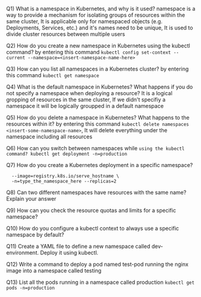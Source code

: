 Q1) What is a namespace in Kubernetes, and why is it used?
namespace is a way to provide a mechanism for isolating groups of resources within the same cluster, It is applicable only for namespaced objects (e.g. Deployments, Services, etc.) and it's names need to be unique,
It is used to divide cluster resources between multiple users 

Q2) How do you create a new namespace in Kubernetes using the kubectl command?
by entering this command ```kubectl config set-context --current --namespace=<insert-namespace-name-here>```

Q3) How can you list all namespaces in a Kubernetes cluster?
by entering this command ```kubectl get namespace```

Q4) What is the default namespace in Kubernetes? What happens if you do not specify a namespace when deploying a resource?
It is a logical gropping of resources in the same cluster, If we didn't specifiy a namespace it will be logically groupped in a default namespace 

Q5) How do you delete a namespace in Kubernetes? What happens to the resources within it?
by entering this command ```kubectl delete namespaces <insert-some-namespace-name>```, It will delete everything under the namespace including all resources

Q6) How can you switch between namespaces while ```using the kubectl command?
kubectl get deployment -n=production```

Q7) How do you create a Kubernetes deployment in a specific namespace?
```kubectl create deployment snowflake \
  --image=registry.k8s.io/serve_hostname \
  -n=type_the_namespace_here --replicas=2 
  ```
Q8) Can two different namespaces have resources with the same name? Explain your answer

Q9) How can you check the resource quotas and limits for a specific namespace?

Q10) How do you configure a kubectl context to always use a specific namespace by default?

Q11) Create a YAML file to define a new namespace called dev-environment. Deploy it using kubectl.

Q12) Write a command to deploy a pod named test-pod running the nginx image into a namespace called testing 

Q13) List all the pods running in a namespace called production
```kubectl get pods -n=production```
